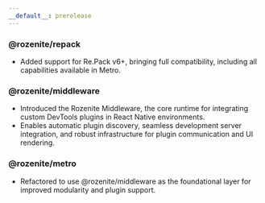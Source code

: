 ```yaml
---
__default__: prerelease
---
```


### @rozenite/repack

- Added support for Re.Pack v6+, bringing full compatibility, including all capabilities available in Metro.

### @rozenite/middleware

- Introduced the Rozenite Middleware, the core runtime for integrating custom DevTools plugins in React Native environments.
- Enables automatic plugin discovery, seamless development server integration, and robust infrastructure for plugin communication and UI rendering.

### @rozenite/metro

- Refactored to use @rozenite/middleware as the foundational layer for improved modularity and plugin support.
